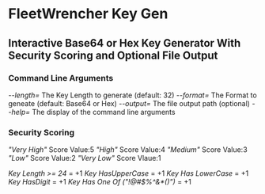 # FleetWrencher Key Gen

## Interactive Base64 or Hex Key Generator With Security Scoring and Optional File Output

### Command Line Arguments
_--length=_ The Key Length to generate (default: 32)
_--format=_ The Format to geneate (default: Base64 or Hex)
_--output=_ The file output path (optional)
_--help=_   The display of the command line arguments

### Security Scoring
_"Very High"_    Score Value:5
_"High"_         Score Value:4
_"Medium"_       Score Value:3
_"Low"_          Score Value:2
_"Very Low"_     Score Vlaue:1

_Key Length >= 24_                = +1
_Key HasUpperCase_                = +1
_Key Has LowerCase_               = +1
_Key HasDigit_                    = +1
_Key Has One Of ("!@#$%^&*()")_   = +1
